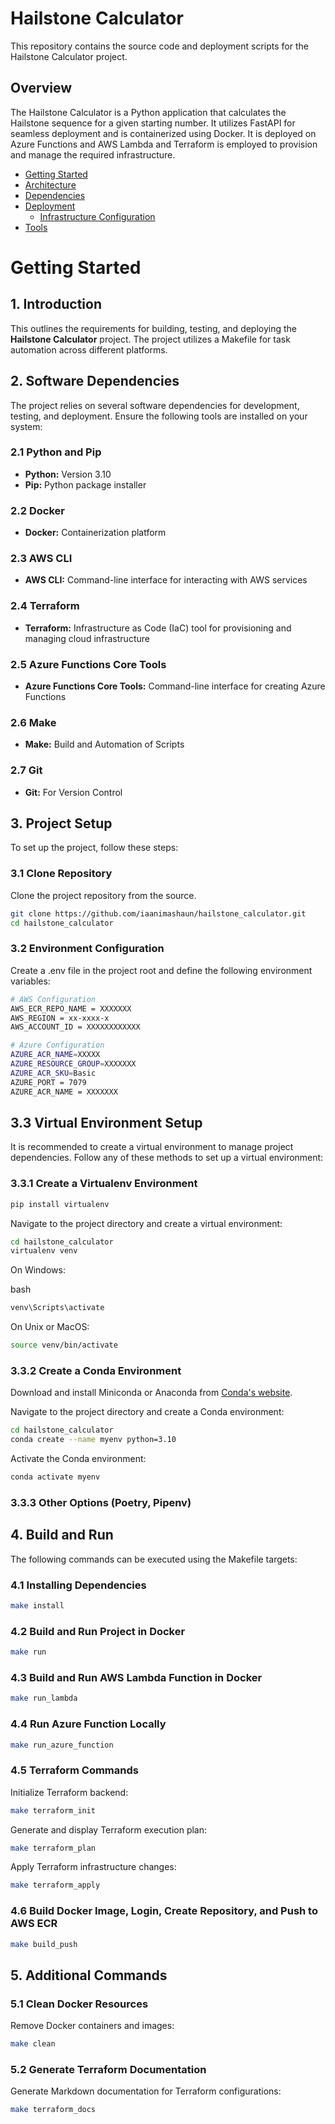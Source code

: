 # Hailstone Calculator

This repository contains the source code and deployment scripts for the Hailstone Calculator project.

## Overview

The Hailstone Calculator is a Python application that calculates the Hailstone sequence for a given starting number. It utilizes FastAPI for seamless deployment and is containerized using Docker. It is deployed on  Azure Functions and AWS Lambda and Terraform is employed to provision and manage the required infrastructure.


- [Getting Started](./docs/Requirements/requirements.md)
- [Architecture](./docs/Architecture/architecture.md)
- [Dependencies](./docs/Dependencies/dependencies.md)
- [Deployment](./docs/Deployment/deployment.md)
    - [Infrastructure Configuration
](./docs/Deployment/terraform.md)
- [Tools](./docs/Deployment/tools.md)


# Getting Started

## 1. Introduction

This outlines the requirements for building, testing, and deploying the **Hailstone Calculator** project. The project utilizes a Makefile for task automation across different platforms.

## 2. Software Dependencies

The project relies on several software dependencies for development, testing, and deployment. Ensure the following tools are installed on your system:

### 2.1 Python and Pip

- **Python:** Version 3.10 
- **Pip:** Python package installer

### 2.2 Docker

- **Docker:** Containerization platform

### 2.3 AWS CLI

- **AWS CLI:** Command-line interface for interacting with AWS services

### 2.4 Terraform

- **Terraform:** Infrastructure as Code (IaC) tool for provisioning and managing cloud infrastructure

### 2.5 Azure Functions Core Tools

- **Azure Functions Core Tools:** Command-line interface for creating Azure Functions 

### 2.6 Make

- **Make:** Build and Automation of Scripts 

### 2.7 Git

- **Git:** For Version Control

## 3. Project Setup

To set up the project, follow these steps:

### 3.1 Clone Repository

Clone the project repository from the source.

```bash
git clone https://github.com/iaanimashaun/hailstone_calculator.git
cd hailstone_calculator
```

### 3.2 Environment Configuration

Create a .env file in the project root and define the following environment variables:

```bash
# AWS Configuration
AWS_ECR_REPO_NAME = XXXXXXX
AWS_REGION = xx-xxxx-x
AWS_ACCOUNT_ID = XXXXXXXXXXXX

# Azure Configuration
AZURE_ACR_NAME=XXXXX
AZURE_RESOURCE_GROUP=XXXXXXX
AZURE_ACR_SKU=Basic
AZURE_PORT = 7079
AZURE_ACR_NAME = XXXXXXX
```

## 3.3 Virtual Environment Setup

It is recommended to create a virtual environment to manage project dependencies. Follow any of these methods to set up a virtual environment:


### 3.3.1 Create a Virtualenv Environment


```bash
pip install virtualenv
```

Navigate to the project directory and create a virtual environment:

```bash
cd hailstone_calculator
virtualenv venv
```

On Windows:

bash
```bash
venv\Scripts\activate
```

On Unix or MacOS:

```bash
source venv/bin/activate
```


### 3.3.2 Create a Conda Environment

Download and install Miniconda or Anaconda from [Conda's website](https://docs.conda.io/en/latest/miniconda.html).

Navigate to the project directory and create a Conda environment:

```bash
cd hailstone_calculator
conda create --name myenv python=3.10
```

Activate the Conda environment:

```bash
conda activate myenv
```

### 3.3.3 Other Options (Poetry, Pipenv)


## 4. Build and Run
The following commands can be executed using the Makefile targets:

### 4.1 Installing Dependencies

```bash
make install
```


### 4.2 Build and Run Project in Docker

```bash
make run
```

### 4.3 Build and Run AWS Lambda Function in Docker

```bash
make run_lambda
```

### 4.4 Run Azure Function Locally
```bash
make run_azure_function
```
### 4.5 Terraform Commands
Initialize Terraform backend:
```bash
make terraform_init
```
Generate and display Terraform execution plan:
```bash
make terraform_plan
```
Apply Terraform infrastructure changes:
```bash
make terraform_apply
```
### 4.6 Build Docker Image, Login, Create Repository, and Push to AWS ECR
```bash
make build_push
```
## 5. Additional Commands
### 5.1 Clean Docker Resources
Remove Docker containers and images:

```bash
make clean
```
### 5.2 Generate Terraform Documentation
Generate Markdown documentation for Terraform configurations:

```bash
make terraform_docs
```

